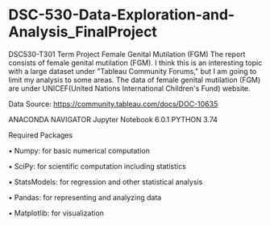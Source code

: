 # DSC-530-Data-Exploration-and-Analysis_FinalProject

DSC530-T301 Term Project
Female Genital Mutilation (FGM)
The report consists of female genital mutilation (FGM). I think this is an interesting topic with a large dataset under "Tableau Community Forums," but I am going to limit my analysis to some areas. The data of female genital mutilation (FGM) are under UNICEF(United Nations International Children's Fund) website.

Data Source: https://community.tableau.com/docs/DOC-10635

ANACONDA NAVIGATOR 
Jupyter Notebook 6.0.1
PYTHON 3.74

Required Packages

•	Numpy: for basic numerical computation 

•	SciPy: for scientific  computation including statistics

•	StatsModels: for regression and other statistical analysis

•	 Pandas: for representing and analyzing data  

•	Matplotlib: for visualization
